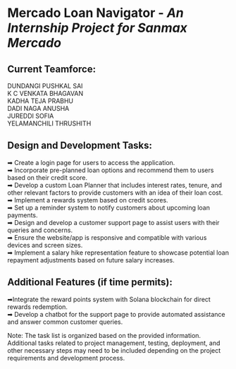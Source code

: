  # **Mercado Loan Navigator** - _An Internship Project for Sanmax Mercado_<br>
## **Current Teamforce**:<br>
DUNDANGI PUSHKAL SAI <br>
K C VENKATA BHAGAVAN<br>
KADHA TEJA PRABHU <br>
DADI NAGA ANUSHA <br>
JUREDDI SOFIA <br>
YELAMANCHILI THRUSHITH<br>



## **Design and Development Tasks**:<br>

➡ Create a login page for users to access the application.<br>
➡ Incorporate pre-planned loan options and recommend them to users based on their credit score.<br>
➡ Develop a custom Loan Planner that includes interest rates, tenure, and other relevant factors to provide customers with an idea of their loan cost.<br>
➡ Implement a rewards system based on credit scores.<br>
➡ Set up a reminder system to notify customers about upcoming loan payments.<br>
➡ Design and develop a customer support page to assist users with their queries and concerns.<br>
➡ Ensure the website/app is responsive and compatible with various devices and screen sizes.<br>
➡ Implement a salary hike representation feature to showcase potential loan repayment adjustments based on future salary increases.<br>

## **Additional Features** (if time permits):<br>

➡Integrate the reward points system with Solana blockchain for direct rewards redemption.<br>
➡ Develop a chatbot for the support page to provide automated assistance and answer common customer queries.<br>


Note: The task list is organized based on the provided information. Additional tasks related to project management, testing, deployment, and other necessary steps may need to be included depending on the project requirements and development process.
